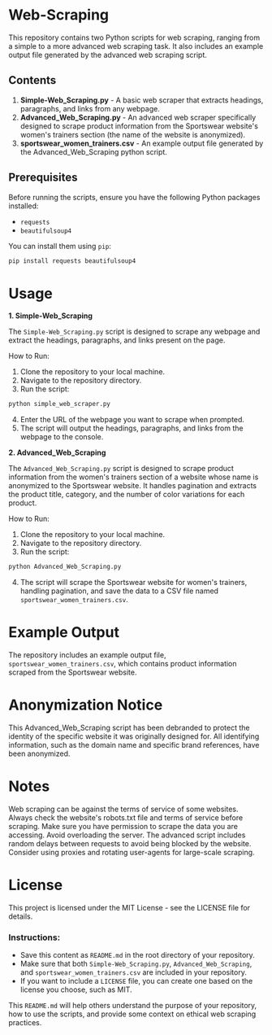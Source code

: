 # Web-Scraping
This repository contains two Python scripts for web scraping, ranging from a simple to a more advanced web scraping task. It also includes an example output file generated by the advanced web scraping script.

## Contents

1. **Simple-Web_Scraping.py** - A basic web scraper that extracts headings, paragraphs, and links from any webpage.
2. **Advanced_Web_Scraping.py** - An advanced web scraper specifically designed to scrape product information from the Sportswear website's women's trainers section (the name of the website is anonymized).
3. **sportswear_women_trainers.csv** - An example output file generated by the Advanced_Web_Scraping python script.

## Prerequisites

Before running the scripts, ensure you have the following Python packages installed:

- `requests`
- `beautifulsoup4`

You can install them using `pip`:

```bash
pip install requests beautifulsoup4
```

# Usage
**1. Simple-Web_Scraping**
   
The `Simple-Web_Scraping.py` script is designed to scrape any webpage and extract the headings, paragraphs, and links present on the page.

How to Run:
1. Clone the repository to your local machine.
2. Navigate to the repository directory.
3. Run the script:
```bash
python simple_web_scraper.py
```
4. Enter the URL of the webpage you want to scrape when prompted.
5. The script will output the headings, paragraphs, and links from the webpage to the console.


**2. Advanced_Web_Scraping**
   
The `Advanced_Web_Scraping.py` script is designed to scrape product information from the women's trainers section of a website whose name is anonymized to the Sportswear website. It handles pagination and extracts the product title, category, and the number of color variations for each product.

How to Run:
1. Clone the repository to your local machine.
2. Navigate to the repository directory.
3. Run the script:
```bash
python Advanced_Web_Scraping.py
```
4. The script will scrape the Sportswear website for women's trainers, handling pagination, and save the data to a CSV file named `sportswear_women_trainers.csv`.

# Example Output
The repository includes an example output file, `sportswear_women_trainers.csv`, which contains product information scraped from the Sportswear website.

# Anonymization Notice
This Advanced_Web_Scraping script has been debranded to protect the identity of the specific website it was originally designed for. All identifying information, such as the domain name and specific brand references, have been anonymized.

# Notes
Web scraping can be against the terms of service of some websites. Always check the website's robots.txt file and terms of service before scraping. Make sure you have permission to scrape the data you are accessing.
Avoid overloading the server. The advanced script includes random delays between requests to avoid being blocked by the website. Consider using proxies and rotating user-agents for large-scale scraping.

# License
This project is licensed under the MIT License - see the LICENSE file for details.


### Instructions:

- Save this content as `README.md` in the root directory of your repository.
- Make sure that both `Simple-Web_Scraping.py`, `Advanced_Web_Scraping`, and `sportswear_women_trainers.csv` are included in your repository.
- If you want to include a `LICENSE` file, you can create one based on the license you choose, such as MIT. 

This `README.md` will help others understand the purpose of your repository, how to use the scripts, and provide some context on ethical web scraping practices.

